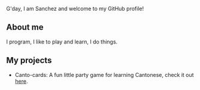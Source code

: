 G'day, I am Sanchez and welcome to my GitHub profile!

## About me

I program, I like to play and learn, I do things.

## My projects

- Canto-cards: A fun little party game for learning Cantonese, check it out [here](https://sanchez.github.io/canto-cards/).
